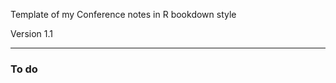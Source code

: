 Template of my Conference notes in R bookdown style

Version 1.1

---------------------------------------------------------------------------------------
### To do

